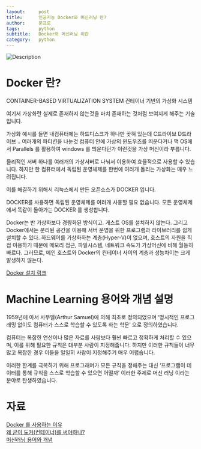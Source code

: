 ```yaml
---
layout:     post
title:      인공지능 Docker와 머신러닝 란?
author:     쭌프로
tags:       python
subtitle:   Docker와 머신러닝 이란
category:   python
---
```


<!-- Start Writing Below in Markdown -->

![Description](https://alalstjr.github.io/jjunpro.github.io/img/ai-bg.png)

# Docker 란?

CONTAINER-BASED
VIRTUALIZATION SYSTEM
컨테이너 기반의 가상화 시스템

여기서 가상화란 실제로 존재하지 않는것을 마치 존재하는 것처럼 보여지게 해주는 기술 입니다.

가상화 예시를 들면
내컴퓨터에는 하드디스크가 하나만 꽂혀 있는데 C드라이브 D드라이브 .. 여러개의 파티션을 나눈것
컴퓨터 안에 가상의 윈도우즈를 띄운다거나 맥 OS에서 Parallels 를 활용하여 windows 를 띄운다던가
이런것을 가상 머신이라 부릅니다.

물리적인 서버 하나를 여러개의 가상서버로 나눠서 이용하여 효율적으로 사용할 수 있습니다.
하지만 한 컴퓨터에서 독립된 운영체제를 한번에 여러개 돌리는 가상화는 매우 느려집니다.

이를 해결하기 위해서 리눅스에서 만든 오픈소스가 DOCKER 입니다.

DOCKER를 사용하면 독립된 운영체제를 여러개 사용할 필요 없습니다.
모든 운영체제에서 똑같이 돌아가는 DOCKER 를 생성합니다.

Docker는 반 가상화보다 경량화된 방식이고. 
게스트 OS를 설치하지 않는다. 
그리고 Docker에서는 분리된 공간을 이용해 서버 운영을 위한 프로그램과 라이브러리를 쉽게 설치할 수 있다. 
하드웨어를 가상화하는 계층(Hyper-V)이 없으며, 호스트의 자원을 직접 이용하기 때문에 메모리 접근, 
파일시스템, 네트워크 속도가 가상머신에 비해 월등히 빠르다. 
그러므로, 메인 호스트와 Docker의 컨테이너 사이의 계층과 성능차이는 크게 발생하지 않는다.

<a href="https://docs.docker.com/toolbox/toolbox_install_windows/">Docker 설치 링크</a>

# Machine Learning 용어와 개념 설명

1959년에 아서 사무엘(Arthur Samuel)에 의해 최초로 정의되었으며 
‘명시적인 프로그래밍 없이도 컴퓨터가 스스로 학습할 수 있도록 하는 학문’ 으로 정의하였습니다.

컴퓨터는 복잡한 연산이나 많은 자료를 사람보다 훨씬 빠르고 정확하게 처리할 수 있으며, 이를 위해 필요한 규칙은 대부분 사람이 지정해줍니다. 
하지만 이러한 규칙들이 너무 많고 복잡한 경우 이들을 일일히 사람이 지정해주기 매우 어렵습니다.

이러한 한계를 극복하기 위해 프로그래머가 모든 규칙을 정해주는 대신 ‘프로그램이 데이터를 통해 규칙을 스스로 학습할 수 있으면 어떨까’
이러한 주제로 머신 러닝 이라는 분야로 탄생하였습니다.

# 자료
<a href="http://blog.drakejin.me/Docker-araboza-1/">Docker 를 사용하는 이유</a> <br/>
<a href="https://www.44bits.io/ko/post/why-should-i-use-docker-container">왜 굳이 도커(컨테이너)를 써야하나?</a> <br/> 
<a href="https://www.androidhuman.com/ml/2018/03/04/ml_for_everyone_basics_01/">머신러닝 용어와 개념</a>
